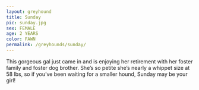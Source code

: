 ```yaml
---
layout: greyhound
title: Sunday
pic: sunday.jpg
sex: FEMALE
age: 2 YEARS
color: FAWN
permalink: /greyhounds/sunday/
---
```


This gorgeous gal just came in and is enjoying her retirement with her foster family and foster dog brother. She’s so petite she’s nearly a whippet size at 58 lbs, so if you’ve been waiting for a smaller hound, Sunday may be your girl!